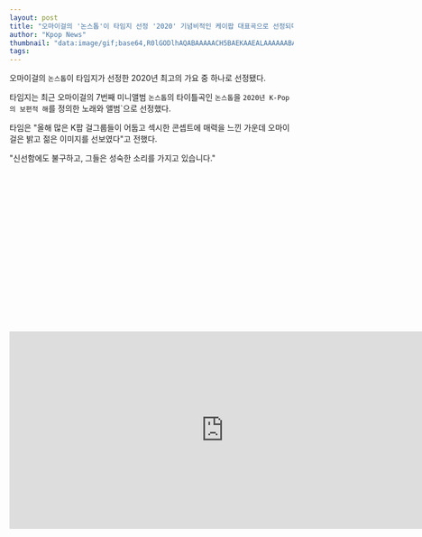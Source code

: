 ```yaml
---
layout: post
title: "오마이걸의 '논스톱'이 타임지 선정 '2020' 기념비적인 케이팝 대표곡으로 선정되다"
author: "Kpop News"
thumbnail: "data:image/gif;base64,R0lGODlhAQABAAAAACH5BAEKAAEALAAAAAABAAEAAAICTAEAOw=="
tags: 
---
```



오마이걸의 `논스톱`이 타임지가 선정한 2020년 최고의 가요 중 하나로 선정됐다.

타임지는 최근 오마이걸의 7번째 미니앨범 `논스톱`의 타이틀곡인 `논스톱`을 `2020년 K-Pop의 보편적 해`를 정의한 노래와 앨범`으로 선정했다.

타임은 "올해 많은 K팝 걸그룹들이 어둡고 섹시한 콘셉트에 매력을 느낀 가운데 오마이걸은 밝고 젊은 이미지를 선보였다"고 전했다.

"신선함에도 불구하고, 그들은 성숙한 소리를 가지고 있습니다."


<div class="video_wrapper" style="padding-top: 56.25%;">
    <iframe width="760" height="350" frameborder="0" allow="accelerometer; autoplay; clipboard-write; encrypted-media; gyroscope; picture-in-picture" allowfullscreen="" class="lazyload" src="https://www.youtube.com/embed/iDjQSdN_ig8"></iframe>
</div>
